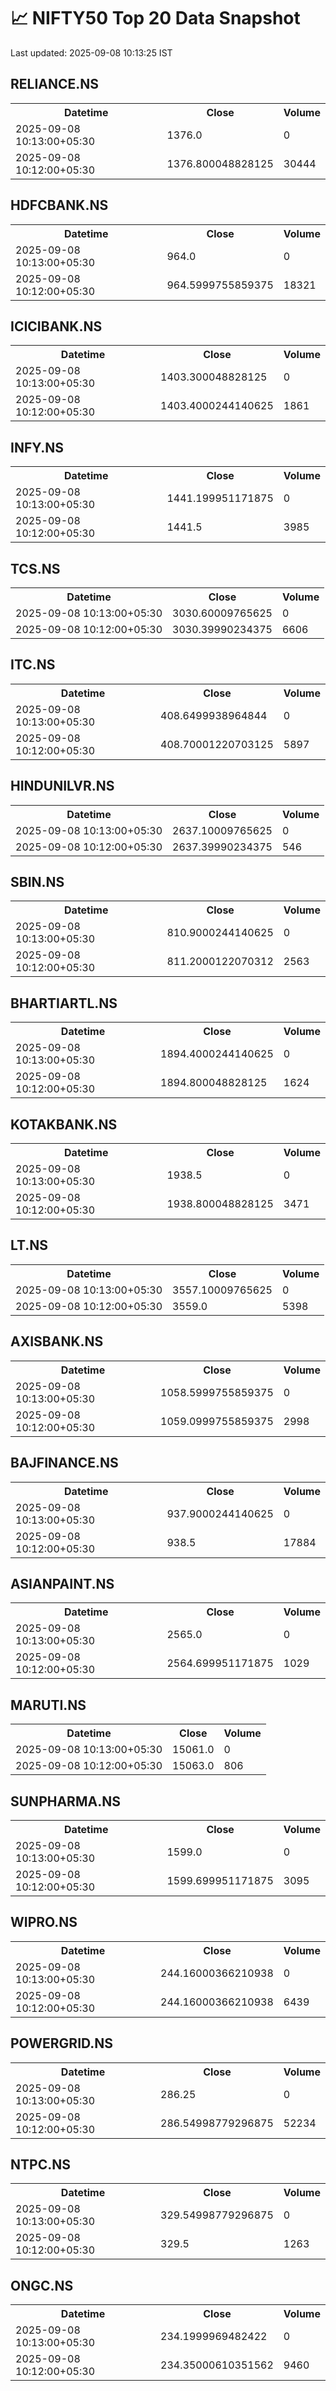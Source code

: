 # 📈 NIFTY50 Top 20 Data Snapshot

Last updated: 2025-09-08 10:13:25 IST

## RELIANCE.NS

<table>
  <tr><th>Datetime</th><th>Close</th><th>Volume</th></tr>
  <tr><td>2025-09-08 10:13:00+05:30</td><td>1376.0</td><td>0</td></tr>
  <tr><td>2025-09-08 10:12:00+05:30</td><td>1376.800048828125</td><td>30444</td></tr>
</table>

## HDFCBANK.NS

<table>
  <tr><th>Datetime</th><th>Close</th><th>Volume</th></tr>
  <tr><td>2025-09-08 10:13:00+05:30</td><td>964.0</td><td>0</td></tr>
  <tr><td>2025-09-08 10:12:00+05:30</td><td>964.5999755859375</td><td>18321</td></tr>
</table>

## ICICIBANK.NS

<table>
  <tr><th>Datetime</th><th>Close</th><th>Volume</th></tr>
  <tr><td>2025-09-08 10:13:00+05:30</td><td>1403.300048828125</td><td>0</td></tr>
  <tr><td>2025-09-08 10:12:00+05:30</td><td>1403.4000244140625</td><td>1861</td></tr>
</table>

## INFY.NS

<table>
  <tr><th>Datetime</th><th>Close</th><th>Volume</th></tr>
  <tr><td>2025-09-08 10:13:00+05:30</td><td>1441.199951171875</td><td>0</td></tr>
  <tr><td>2025-09-08 10:12:00+05:30</td><td>1441.5</td><td>3985</td></tr>
</table>

## TCS.NS

<table>
  <tr><th>Datetime</th><th>Close</th><th>Volume</th></tr>
  <tr><td>2025-09-08 10:13:00+05:30</td><td>3030.60009765625</td><td>0</td></tr>
  <tr><td>2025-09-08 10:12:00+05:30</td><td>3030.39990234375</td><td>6606</td></tr>
</table>

## ITC.NS

<table>
  <tr><th>Datetime</th><th>Close</th><th>Volume</th></tr>
  <tr><td>2025-09-08 10:13:00+05:30</td><td>408.6499938964844</td><td>0</td></tr>
  <tr><td>2025-09-08 10:12:00+05:30</td><td>408.70001220703125</td><td>5897</td></tr>
</table>

## HINDUNILVR.NS

<table>
  <tr><th>Datetime</th><th>Close</th><th>Volume</th></tr>
  <tr><td>2025-09-08 10:13:00+05:30</td><td>2637.10009765625</td><td>0</td></tr>
  <tr><td>2025-09-08 10:12:00+05:30</td><td>2637.39990234375</td><td>546</td></tr>
</table>

## SBIN.NS

<table>
  <tr><th>Datetime</th><th>Close</th><th>Volume</th></tr>
  <tr><td>2025-09-08 10:13:00+05:30</td><td>810.9000244140625</td><td>0</td></tr>
  <tr><td>2025-09-08 10:12:00+05:30</td><td>811.2000122070312</td><td>2563</td></tr>
</table>

## BHARTIARTL.NS

<table>
  <tr><th>Datetime</th><th>Close</th><th>Volume</th></tr>
  <tr><td>2025-09-08 10:13:00+05:30</td><td>1894.4000244140625</td><td>0</td></tr>
  <tr><td>2025-09-08 10:12:00+05:30</td><td>1894.800048828125</td><td>1624</td></tr>
</table>

## KOTAKBANK.NS

<table>
  <tr><th>Datetime</th><th>Close</th><th>Volume</th></tr>
  <tr><td>2025-09-08 10:13:00+05:30</td><td>1938.5</td><td>0</td></tr>
  <tr><td>2025-09-08 10:12:00+05:30</td><td>1938.800048828125</td><td>3471</td></tr>
</table>

## LT.NS

<table>
  <tr><th>Datetime</th><th>Close</th><th>Volume</th></tr>
  <tr><td>2025-09-08 10:13:00+05:30</td><td>3557.10009765625</td><td>0</td></tr>
  <tr><td>2025-09-08 10:12:00+05:30</td><td>3559.0</td><td>5398</td></tr>
</table>

## AXISBANK.NS

<table>
  <tr><th>Datetime</th><th>Close</th><th>Volume</th></tr>
  <tr><td>2025-09-08 10:13:00+05:30</td><td>1058.5999755859375</td><td>0</td></tr>
  <tr><td>2025-09-08 10:12:00+05:30</td><td>1059.0999755859375</td><td>2998</td></tr>
</table>

## BAJFINANCE.NS

<table>
  <tr><th>Datetime</th><th>Close</th><th>Volume</th></tr>
  <tr><td>2025-09-08 10:13:00+05:30</td><td>937.9000244140625</td><td>0</td></tr>
  <tr><td>2025-09-08 10:12:00+05:30</td><td>938.5</td><td>17884</td></tr>
</table>

## ASIANPAINT.NS

<table>
  <tr><th>Datetime</th><th>Close</th><th>Volume</th></tr>
  <tr><td>2025-09-08 10:13:00+05:30</td><td>2565.0</td><td>0</td></tr>
  <tr><td>2025-09-08 10:12:00+05:30</td><td>2564.699951171875</td><td>1029</td></tr>
</table>

## MARUTI.NS

<table>
  <tr><th>Datetime</th><th>Close</th><th>Volume</th></tr>
  <tr><td>2025-09-08 10:13:00+05:30</td><td>15061.0</td><td>0</td></tr>
  <tr><td>2025-09-08 10:12:00+05:30</td><td>15063.0</td><td>806</td></tr>
</table>

## SUNPHARMA.NS

<table>
  <tr><th>Datetime</th><th>Close</th><th>Volume</th></tr>
  <tr><td>2025-09-08 10:13:00+05:30</td><td>1599.0</td><td>0</td></tr>
  <tr><td>2025-09-08 10:12:00+05:30</td><td>1599.699951171875</td><td>3095</td></tr>
</table>

## WIPRO.NS

<table>
  <tr><th>Datetime</th><th>Close</th><th>Volume</th></tr>
  <tr><td>2025-09-08 10:13:00+05:30</td><td>244.16000366210938</td><td>0</td></tr>
  <tr><td>2025-09-08 10:12:00+05:30</td><td>244.16000366210938</td><td>6439</td></tr>
</table>

## POWERGRID.NS

<table>
  <tr><th>Datetime</th><th>Close</th><th>Volume</th></tr>
  <tr><td>2025-09-08 10:13:00+05:30</td><td>286.25</td><td>0</td></tr>
  <tr><td>2025-09-08 10:12:00+05:30</td><td>286.54998779296875</td><td>52234</td></tr>
</table>

## NTPC.NS

<table>
  <tr><th>Datetime</th><th>Close</th><th>Volume</th></tr>
  <tr><td>2025-09-08 10:13:00+05:30</td><td>329.54998779296875</td><td>0</td></tr>
  <tr><td>2025-09-08 10:12:00+05:30</td><td>329.5</td><td>1263</td></tr>
</table>

## ONGC.NS

<table>
  <tr><th>Datetime</th><th>Close</th><th>Volume</th></tr>
  <tr><td>2025-09-08 10:13:00+05:30</td><td>234.1999969482422</td><td>0</td></tr>
  <tr><td>2025-09-08 10:12:00+05:30</td><td>234.35000610351562</td><td>9460</td></tr>
</table>

